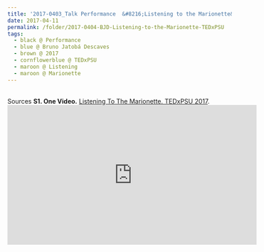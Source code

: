 ```yaml
---
title: '2017-0403_Talk Performance  &#8216;Listening to the Marionette&#8217; by Bruno Jatobá Descaves at TEDxPSU'
date: 2017-04-11
permalink: /folder/2017-0404-BJD-Listening-to-the-Marionette-TEDxPSU
tags:
  - black @ Performance
  - blue @ Bruno Jatobá Descaves
  - brown @ 2017
  - cornflowerblue @ TEDxPSU
  - maroon @ Listening
  - maroon @ Marionette
---
```


<br>

<wave-list>
  <list-title color="DarkSeaGreen" width="40">Sources</list-title>
  <list-item color="BlanchedAlmond"  width="280"><b>S1. One Video.</b> <a href="">Listening To The Marionette. TEDxPSU 2017</a>.</list-item>
</wave-list>

<iframe width="560" height="315" src="https://www.youtube.com/embed/XrYjDJ_AglU?si=ENBMC7UvlTmaiohK" title="YouTube video player" frameborder="0" allow="accelerometer; autoplay; clipboard-write; encrypted-media; gyroscope; picture-in-picture; web-share" referrerpolicy="strict-origin-when-cross-origin" allowfullscreen></iframe>
